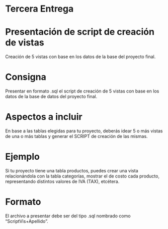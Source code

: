 # Tercera Entrega

# Presentación de script de creación de vistas
Creación de 5 vistas con base en los datos de la base del proyecto final.

# Consigna
Presentar en formato .sql el script de creación de 5 vistas con base en los datos de la base de datos del proyecto final.

# Aspectos a incluir
En base a las tablas elegidas para tu proyecto, deberás idear 5 o más vistas de una o más tablas y generar el SCRIPT de creación de las mismas.

# Ejemplo
Si tu proyecto tiene una tabla productos, puedes crear una vista relacionándola con la tabla categorías, mostrar el de costo cada producto, representando distintos valores de IVA (TAX), etcétera.

# Formato
El archivo a presentar debe ser del tipo .sql nombrado como “ScriptVis+Apellido”.

